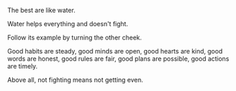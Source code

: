 The best are like water.

Water helps everything
and doesn't fight.

Follow its example
by turning the other cheek.

Good habits are steady,
good minds are open,
good hearts are kind,
good words are honest,
good rules are fair,
good plans are possible,
good actions are timely.

Above all, not fighting
means not getting even.
